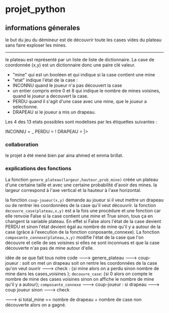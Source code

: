 # projet_python
## informations génerales
le but du jeu du démineur est de découvrir toute les cases vides du plateau sans faire exploser les mines.
***
le plateau est représenté par un liste de liste de dictionnaire.
La case de coordonnée (x,y) est un dictionnaire donc une paire clé valeur.
  - "mine" qui est un booléen et qui indique si la case contient une mine 
  - "etat" indique l'état de la case :
  - INCONNU quand le joueur n'a pas découvert la case
  - un entier compris entre 0 et 8 qui indique le nombre de mines voisines, quand le joueur a decouvert la case.
  - PERDU quand il s'agit d'une case avec une mine, que le joueur a selectionne.
  - DRAPEAU si le joueur a mis un drapeau.

Les 4 des 13 etats possibles sont modelises par les étiquettes suivantes : 

INCONNU = _
PERDU = !
DRAPEAU = |>


### collaboration
le projet à été mené bien par aina ahmed et emma brillat.

### explications des fonctions
La fonction `genere_plateau(largeur,hauteur,prob_mine)` créée un plateau d'une certaine taille et avec une certaine probabilité d'avoir des mines.
la largeur correspond à l'axe vertical et la hauteur à l'axe horizontal.

la fonction `coup-joueur(x,y)` demande au joueur si il veut mettre un drapeau ou de rentrer les coordonnées de la case qu'il veut découvrir.
la fonction `decouvre_case(plateau,x,y)` est a la fois une procédure et une fonction car elle renvoie False si la case contient une mine et True sinon,
 tous ça en changent la variable plateau. En effet si False alors l'état de la case
 devient PERDU et sinon l'état devient égal au nombre de mine qu'il y a autour de la case (grâce à l'execution de la fonction conposante_connexe).
La fonction `composante_connexe(plateau,x,y)` modifie l'état de la case que l'on découvre et celle de ses voisines si elles ne sont inconnues et que la case découverte n'as pas de mine autour d'elle.

idée de se que fait tous notre code
---> genere_plateau
---> coup-joueur : soit on met un drapeau
                   soit on rentre les coordonnées de la case qu'on veut ouvrir
---> check : {si mine alors on a perdu
             sinon nombre de mine dans les cases_voisines }; `decouvre_case`: {si 0 alors on compte le nombre de mine des cases voisines
                                                                             sinon on affiche le nombre de mine qu'il y a autour}; `composante_connexe`
             ---> coup-joueur : si drapeau ---> coup joueur
                                sinon ---> check
             
---> si total_mine == nombre de drapeau + nombre de case non découverte alors on a gagné.


             

